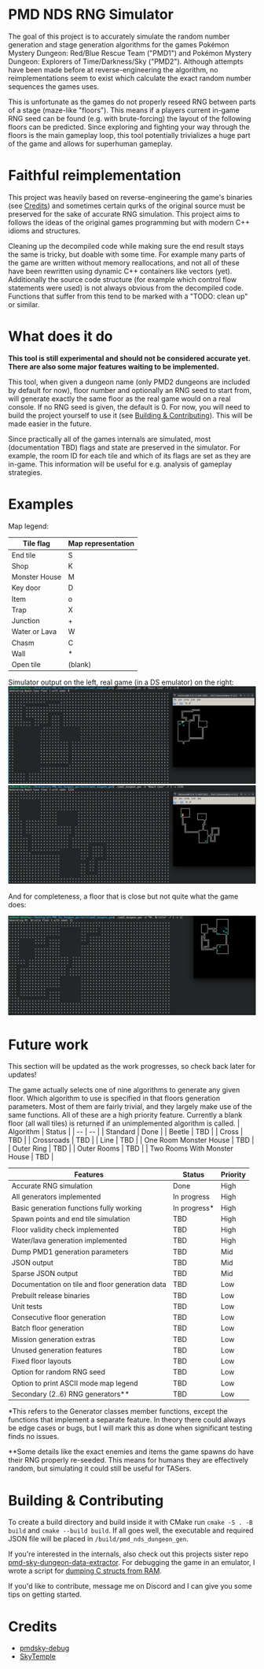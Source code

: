 # PMD NDS RNG Simulator

The goal of this project is to accurately simulate the random number generation and stage generation algorithms for the games Pokémon Mystery Dungeon: Red/Blue Rescue Team ("PMD1") and Pokémon Mystery Dungeon: Explorers of Time/Darkness/Sky ("PMD2").
Although attempts have been made before at reverse-engineering the algorithm, no reimplementations seem to exist which calculate the exact random number sequences the games uses. 

This is unfortunate as the games do not properly reseed RNG between parts of a stage (maze-like "floors"). 
This means if a players current in-game RNG seed can be found (e.g. with brute-forcing) the layout of the following floors can be predicted. Since exploring and fighting your way through the floors is the main gameplay loop, this tool potentially trivializes a huge part of the game and allows for superhuman gameplay.

# Faithful reimplementation

This project was heavily based on reverse-engineering the game's binaries (see [Credits](#credits)) and sometimes certain qurks of the original source must be preserved for the sake of accurate RNG simulation. 
This project aims to follows the ideas of the original games programming but with modern C++ idioms and structures.

Cleaning up the decompiled code while making sure the end result stays the same is tricky, but doable with some time. 
For example many parts of the game are written without memory reallocations, and not all of these have been rewritten using dynamic C++ containers like vectors (yet).
Additionally the source code structure (for example which control flow statements were used) is not always obvious from the decompiled code. 
Functions that suffer from this tend to be marked with a "TODO: clean up" or similar.

# What does it do

**This tool is still experimental and should not be considered accurate yet. There are also some major features waiting to be implemented.**

This tool, when given a dungeon name (only PMD2 dungeons are included by default for now), floor number and optionally an RNG seed to start from, will generate exactly the same floor as the real game would on a real console.
If no RNG seed is given, the default is 0.
For now, you will need to build the project yourself to use it (see [Building & Contributing](#building--contributing)).
This will be made easier in the future.

Since practically all of the games internals are simulated, most (documentation TBD) flags and state are preserved in the simulator. 
For example, the room ID for each tile and which of its flags are set as they are in-game. 
This information will be useful for e.g. analysis of gameplay strategies.

# Examples

Map legend:

| Tile flag | Map representation |
| -- | -- |
| End tile | S |
| Shop | K |
| Monster House | M |
| Key door | D |
| Item | o |
| Trap | X |
| Junction | + |
| Water or Lava | W |
| Chasm | C |
| Wall | * |
| Open tile | (blank) |

Simulator output on the left, real game (in a DS emulator) on the right:
![Beach Cave 1F Seed 0](documentation/images/Beach%20Cave%201F%200.png)
![Beach Cave 2F Seed 1234](documentation/images/Beach%20Cave%202F%201234.png)

And for completeness, a floor that is close but not quite what the game does:

![Mt. Bristle 1F Seed 11](documentation/images/Mt.%20Bristle%201F%2011%20(bugged).png)


# Future work

This section will be updated as the work progresses, so check back later for updates!

The game actually selects one of nine algorithms to generate any given floor. Which algorithm to use is specified in that floors generation parameters. 
Most of them are fairly trivial, and they largely make use of the same functions.
All of these are a high priority feature. Currently a blank floor (all wall tiles) is returned if an unimplemented algorithm is called.
| Algorithm | Status |
| -- | -- |
| Standard | Done |
| Beetle | TBD |
| Cross | TBD |
| Crossroads | TBD |
| Line | TBD |
| One Room Monster House | TBD |
| Outer Ring | TBD |
| Outer Rooms | TBD |
| Two Rooms With Monster House | TBD |

| Features | Status | Priority |
| -- | -- | -- |
| Accurate RNG simulation | Done | High |
| All generators implemented | In progress | High |
| Basic generation functions fully working | In progress* | High |
| Spawn points and end tile simulation | TBD | High |
| Floor validity check implemented | TBD | High |
| Water/lava generation implemented | TBD | High |
| Dump PMD1 generation parameters | TBD | Mid |
| JSON output | TBD | Mid |
| Sparse JSON output | TBD | Mid |
| Documentation on tile and floor generation data | TBD | Low |
| Prebuilt release binaries | TBD | Low |
| Unit tests | TBD | Low |
| Consecutive floor generation | TBD | Low |
| Batch floor generation  | TBD | Low |
| Mission generation extras | TBD | Low |
| Unused generation features | TBD | Low |
| Fixed floor layouts | TBD | Low |
| Option for random RNG seed | TBD | Low |
| Option to print ASCII mode map legend | TBD | Low |
| Secondary (2..6) RNG generators** | TBD | Low |

\*This refers to the Generator classes member functions, except the functions that implement a separate feature. In theory there could always be edge cases or bugs, but I will mark this as done when significant testing finds no issues. 


\*\*Some details like the exact enemies and items the game spawns do have their RNG properly re-seeded. This means for humans they are effectively random, but simulating it could still be useful for TASers.

# Building & Contributing

To create a build directory and build inside it with CMake run `cmake -S . -B build` and `cmake --build build`. 
If all goes well, the executable and required JSON file will be placed in `/build/pmd_nds_dungeon_gen`.

If you're interested in the internals, also check out this projects sister repo [pmd-sky-dungeon-data-extractor](https://github.com/VMSaarelainen/pmd-sky-dungeon-data-extractor). For debugging the game in an emulator, I wrote a script for [dumping C structs from RAM](https://github.com/VMSaarelainen/FCEUX-array-of-structs-dumper). 

If you'd like to contribute, message me on Discord and I can give you some tips on getting started.

# Credits

- [pmdsky-debug](https://github.com/UsernameFodder/pmdsky-debug)
- [SkyTemple](https://github.com/SkyTemple/skytemple)


